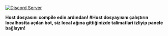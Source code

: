[![Discord Server](https://discordapp.com/api/guilds/272081064535654400/embed.png)](https://discord.gg/UPJ/2xt6)

**Host dosyasını compile edin ardından!**
**#Host dosyayısını çalıştırın localhostta açılan bot, siz local ağına gittiğinizde talimatlari izliyip panele bağlayın!**

